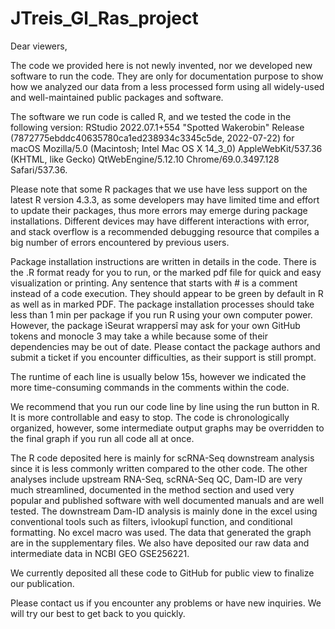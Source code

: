 # JTreis_Gl_Ras_project
Dear viewers,

The code we provided here is not newly invented, nor we developed new software to run the code. They are only for documentation purpose to show how we analyzed our data from a less processed form using all widely-used and well-maintained public packages and software.

The software we run code is called R, and we tested the code in the following version: RStudio 2022.07.1+554 "Spotted Wakerobin" Release (7872775ebddc40635780ca1ed238934c3345c5de, 2022-07-22) for macOS Mozilla/5.0 (Macintosh; Intel Mac OS X 14_3_0) AppleWebKit/537.36 (KHTML, like Gecko) QtWebEngine/5.12.10 Chrome/69.0.3497.128 Safari/537.36.

Please note that some R packages that we use have less support on the latest R version 4.3.3, as some developers may have limited time and effort to update their packages, thus more errors may emerge during package installations. Different devices may have different interactions with error, and stack overflow is a recommended debugging resource that compiles a big number of errors encountered by previous users.

Package installation instructions are written in details in the code. There is the .R format ready for you to run, or the marked pdf file for quick and easy visualization or printing. Any sentence that starts with # is a comment instead of a code execution. They should appear to be green by default in R as well as in marked PDF.  The package installation processes should take less than 1 min per package if you run R using your own computer power. However, the package ìSeurat wrappersî may ask for your own GitHub tokens and monocle 3 may take a while because some of their dependencies may be out of date. Please contact the package authors and submit a ticket if you encounter difficulties, as their support is still prompt. 

The runtime of each line is usually below 15s, however we indicated the more time-consuming commands in the comments within the code.

We recommend that you run our code line by line using the run button in R. It is more controllable and easy to stop. The code is chronologically organized, however, some intermediate output graphs may be overridden to the final graph if you run all code all at once.

The R code deposited here is mainly for scRNA-Seq downstream analysis since it is less commonly written compared to the other code. The other analyses include upstream RNA-Seq, scRNA-Seq QC, Dam-ID are very much streamlined, documented in the method section and used very popular and published software with well documented manuals and are well tested. The downstream Dam-ID analysis is mainly done in the excel using conventional tools such as filters, ìvlookupî function, and conditional formatting. No excel macro was used. The data that generated the graph are in the supplementary files. We also have deposited our raw data and intermediate data in NCBI GEO GSE256221.

We currently deposited all these code to GitHub for public view to finalize our publication.

Please contact us if you encounter any problems or have new inquiries. We will try our best to get back to you quickly. 



 



